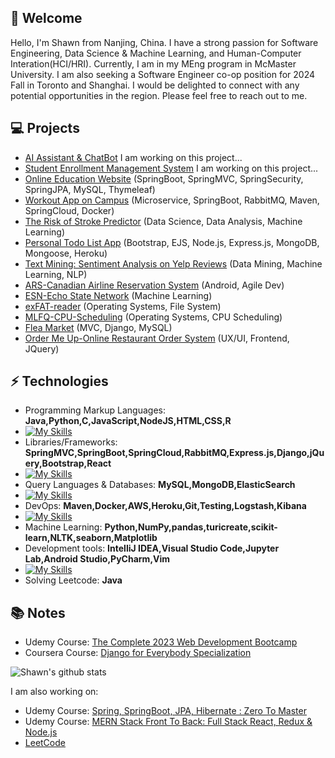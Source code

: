 <h2> 🤖 Welcome</h2>

Hello, I'm Shawn from Nanjing, China. I have a strong passion for Software Engineering, Data Science & Machine Learning, and Human-Computer Interation(HCI/HRI). Currently, I am in my MEng program in McMaster University. I am also seeking a Software Engineer co-op position for 2024 Fall in Toronto and Shanghai. I would be delighted to connect with any potential opportunities in the region. Please feel free to reach out to me.

## 💻 Projects
* [AI Assistant & ChatBot]() I am working on this project...
* [Student Enrollment Management System]() I am working on this project...
* [Online Education Website](https://github.com/Makiato1999/Spring-Notes) (SpringBoot, SpringMVC, SpringSecurity, SpringJPA, MySQL, Thymeleaf)
* [Workout App on Campus](https://github.com/Makiato1999/MacRun-MicroService) (Microservice, SpringBoot, RabbitMQ, Maven, SpringCloud, Docker)
* [The Risk of Stroke Predictor](https://github.com/Makiato1999/StrokePredict-DataScience) (Data Science, Data Analysis, Machine Learning)
* [Personal Todo List App](https://github.com/Makiato1999/Todo-List-Warehouse) (Bootstrap, EJS, Node.js, Express.js, MongoDB, Mongoose, Heroku) 
* [Text Mining: Sentiment Analysis on Yelp Reviews](https://github.com/Makiato1999/COMP4710_Yelp) (Data Mining, Machine Learning, NLP)
* [ARS-Canadian Airline Reservation System](https://github.com/Makiato1999/ARS) (Android, Agile Dev)
* [ESN-Echo State Network](https://github.com/Makiato1999/ESN-echo-state-network) (Machine Learning)
* [exFAT-reader](https://github.com/Makiato1999/exFAT-reader) (Operating Systems, File System)
* [MLFQ-CPU-Scheduling](https://github.com/Makiato1999/MLFQ-CPU-Scheduling) (Operating Systems, CPU Scheduling)
* [Flea Market](https://github.com/Makiato1999/FleaMarket) (MVC, Django, MySQL)
* [Order Me Up-Online Restaurant Order System](https://github.com/Makiato1999/COMP3020-Group24) (UX/UI, Frontend, JQuery)

## ⚡ Technologies 
- Programming Markup Languages: **Java,Python,C,JavaScript,NodeJS,HTML,CSS,R**
- [![My Skills](https://skillicons.dev/icons?i=java,py,c,js,nodejs,html,css,r)](https://skillicons.dev)
- Libraries/Frameworks: **SpringMVC,SpringBoot,SpringCloud,RabbitMQ,Express.js,Django,jQuery,Bootstrap,React**
- [![My Skills](https://skillicons.dev/icons?i=spring,rabbitmq,nodejs,express,django,jquery,bootstrap,react)](https://skillicons.dev)
- Query Languages & Databases: **MySQL,MongoDB,ElasticSearch**
- [![My Skills](https://skillicons.dev/icons?i=mysql,mongodb,elasticsearch)](https://skillicons.dev)
- DevOps: **Maven,Docker,AWS,Heroku,Git,Testing,Logstash,Kibana**
- [![My Skills](https://skillicons.dev/icons?i=maven,docker,aws,heroku,git)](https://skillicons.dev)
- Machine Learning: **Python,NumPy,pandas,turicreate,scikit-learn,NLTK,seaborn,Matplotlib**
- Development tools: **IntelliJ IDEA,Visual Studio Code,Jupyter Lab,Android Studio,PyCharm,Vim**
- [![My Skills](https://skillicons.dev/icons?i=idea,vscode,androidstudio,vim)](https://skillicons.dev)
- Solving Leetcode: **Java**

## :books: Notes
- Udemy Course: [The Complete 2023 Web Development Bootcamp](https://github.com/Makiato1999/2023Web-Bootcamp-Notes)
- Coursera Course: [Django for Everybody Specialization](https://github.com/Makiato1999/Backend-Django-Notes)

![Shawn's github stats](https://github-readme-stats-git-masterrstaa-rickstaa.vercel.app/api?username=Makiato1999&hide=["issues"]&show_icons=true)

I am also working on:
- Udemy Course: [Spring, SpringBoot, JPA, Hibernate : Zero To Master](https://github.com/Makiato1999/Spring-Notes)
- Udemy Course: [MERN Stack Front To Back: Full Stack React, Redux & Node.js](https://github.com/Makiato1999/MERN-Notes)
- [LeetCode](https://github.com/Makiato1999/LeetCode)
